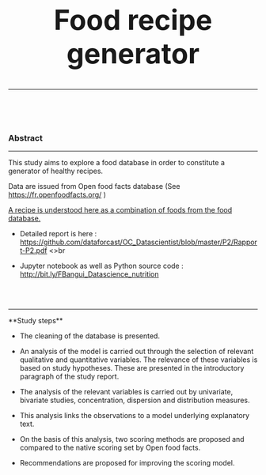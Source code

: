 # <center><h1>Food recipe generator</h1></center>
<hr>

<br><br><br>
<h3>Abstract</h3>
<hr>

This study aims to explore a food database in order to constitute a generator 
of healthy recipes.

Data are issued from Open food facts database  (See <a href="URL">https://fr.openfoodfacts.org/</a> )
<br>

<u>A recipe is understood here as a combination of foods from the food database.</u>
<br>

  * Detailed report is here : <a href="URL">https://github.com/dataforcast/OC_Datascientist/blob/master/P2/Rapport-P2.pdf</a>
<>br

  * Jupyter notebook as well as Python source code :  <a href="URL">http://bit.ly/FBangui_Datascience_nutrition</a>
<br>
<br>

<hr>
**Study steps**
<br>

* The cleaning of the database is presented.

* An analysis of the model is carried out through the selection of relevant 
qualitative and quantitative variables. The relevance of these variables is
based on study hypotheses. These are presented in the introductory paragraph of 
the study report.

* The analysis of the relevant variables is carried out by univariate, bivariate studies,
concentration, dispersion and distribution measures.

* This analysis links the observations to a model underlying explanatory text.

* On the basis of this analysis, two scoring methods are proposed and compared
to the native scoring set by Open food facts.
 
* Recommendations are proposed for improving the scoring model.
